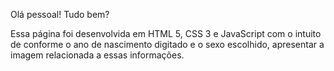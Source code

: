 Olá pessoal! Tudo bem?

Essa página foi desenvolvida em HTML 5, CSS 3 e JavaScript com o intuito de conforme o ano de nascimento digitado e o sexo escolhido, apresentar a imagem relacionada a essas informações.